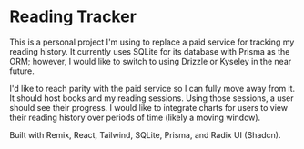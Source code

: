 # Reading Tracker

This is a personal project I'm using to replace a paid service for tracking my reading history.
It currently uses SQLite for its database with Prisma as the ORM; however, I would like to
switch to using Drizzle or Kyseley in the near future.

I'd like to reach parity with the paid service so I can fully move away from it.
It should host books and my reading sessions. Using those sessions, a user should see their progress.
I would like to integrate charts for users to view their reading history over periods of time (likely a moving window).

Built with Remix, React, Tailwind, SQLite, Prisma, and Radix UI (Shadcn).